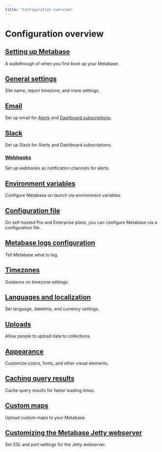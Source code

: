 ```yaml
---
title: "Configuration overview"
---
```


# Configuration overview

## [Setting up Metabase](../setting-up-metabase.md)

A walkthrough of when you first boot up your Metabase.

## [General settings](../settings.md)

Site name, report timezone, and more settings.

## [Email](../email.md)

Set up email for [Alerts](../../questions/sharing/alerts.md) and [Dashboard subscriptions](../../dashboards/subscriptions.md).

## [Slack](../slack.md)

Set up Slack for Alerts and Dashboard subscriptions.

### [Webhooks](../webhooks.md)

Set up webhooks as notification channels for alerts.

## [Environment variables](../environment-variables.md)

Configure Metabase on launch via environment variables.

## [Configuration file](../config-file.md)

On self-hosted Pro and Enterprise plans, you can configure Metabase via a configuration file.

## [Metabase logs configuration](../log-configuration.md)

Tell Metabase what to log.

## [Timezones](../timezones.md)

Guidance on timezone settings.

## [Languages and localization](../localization.md)

Set language, datetime, and currency settings.

## [Uploads](../../databases/uploads.md)

Allow people to upload data to collections.

## [Appearance](../appearance.md)

Customize colors, fonts, and other visual elements.

## [Caching query results](../caching.md)

Cache query results for faster loading times.

## [Custom maps](../custom-maps.md)

Upload custom maps to your Metabase.

## [Customizing the Metabase Jetty webserver](../customizing-jetty-webserver.md)

Set SSL and port settings for the Jetty webserver.
